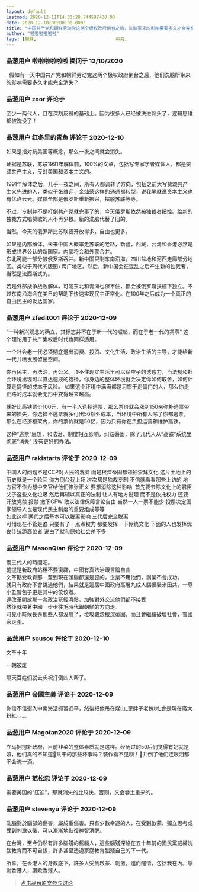 ```yaml
---
layout: default
Lastmod: 2020-12-11T14:33:28.744597+00:00
date: 2020-12-10T00:00:00.000Z
title: "中国共产党和朝鲜劳动党这两个极权政府倒台之后，洗脑带来的影响需要多久才会完全消失？"
author: "啦啦啦啦啦啦"
tags: [朝鲜,								中共,								中国,								极权主义,								洗脑]
---
```



### 品葱用户 **啦啦啦啦啦啦** 提问于 12/10/2020
    
  假如有一天中国共产党和朝鲜劳动党这两个极权政府倒台之后，他们洗脑所带来的影响需要多久才能完全消失？
    
                

### 品葱用户 **zoor** 评论于 
        
至少一两代人，且在深刻反省的基础上。因为很多人已经被洗进骨头了，逻辑思维都被洗没了！
        
                

### 品葱用户 **红冬里的青鱼** 评论于 2020-12-10
        
如果是指对抗美国等概念，那么一夜之间就会消失。  
  
证据是苏联，苏联1991年解体前，100%的文章，包括写专家学者媒体人，都是赞颂共产主义，反对美国和资本主义的。  
  
1991年解体之后，几乎一夜之间，所有人都调转了方向，包括之前大写赞颂共产主义先进的人，类似于张维迎，金灿荣这样的通通都转型，说我早就说资本主义也有优点云云。媒体全部是俄罗斯重新振兴，摆脱苏联等等。  
  
  
不过，专制并不是打倒共产党就完事了的，今天俄罗斯依然被独裁者把控。给新的独裁方式唱赞歌的人不再少数。新的洗脑代替了旧的。  
  
当然，今天的俄罗斯比苏联要开放得多，自由也更多。  
  
如果是内部解体，未来中国大概率走苏联的老路，新疆，西藏，台湾和香港必然是形成世界公认的新国家。内蒙将会和外蒙合并。  
东北可能一部分被俄罗斯吞并。新中国只剩东南沿海，四川盆地和河西走廊部分地区。类似于周代的版图+两广地区。然后，新中国会在混乱之后产生新的独裁者，当然是法西斯式的。  
  
若是外部战争战败解体，可能东北和青海也保不住，都会被俄罗斯扶植下独立。不过东南沿海会在美日的帮助下快速实现民主正常化。在100年之后成为一个真正的自由民主的发达国家。
        
                

### 品葱用户 **zfedit001** 评论于 2020-12-09
        
“一种新兴观念的确立，其标志并不在于新一代的崛起，而在于老一代的凋零” 这个理论用于共产集权后时代也同样适用。  
  
一个社会老一代必须彻底退出消费、投资、文化生活、政治生活的主导，才能给新一代井喷发展留出空间。  
  
你再民主，再法治，再公义。顶不住现实生活里可以钻空子的诱惑力，当法规和社会环境出现可以直达速成的捷径，你身边的整体环境就会决定你如何取舍，如何计算走捷径的成本于风险。 如果这个环境中满满都是习惯于走偏门的人，那么你走正路的成本就会无形中变得越来越高。  
  
就好比高铁票价100元，有一半人选择逃票，那么票价就会涨到150来弥补逃票带来的损失，你选择不逃票就多付出50额外成本，当环境中所有人除了你都逃票，那么在经济框架内，你的票价就是50亿，因为只有你在负担运营和维护高铁。  
  
这种“逃票”思想，和法治、制度相互影响，纠结磐固，除了几代人从“高铁”系统里彻底“消失” 没有更好的办法。
        
                

### 品葱用户 **rakistarts** 评论于 2020-12-09
        
中国人的问题不是CCP对人民的洗脑 而是根深蒂固都领袖崇拜文化 这片土地上的历史就是一个轮回 你方倒台我上场 次次都是独裁专制 不信就看看那些上访的 地方官不作为想中央官给他们伸张正义 要想消除这种影响  首先要去除文化上的君臣父子这些文化垃圾 然后再辅以真正的法制 让人有地方说理 而不是依托权力 还要开放党禁 报禁 撤下GFW 敢以法律保障言论自由 当然一人一票不能少 投票决定国家领导人也是现代民主制度的重要组成等等  
如此这样 两代之后基本可以脱离影响 三代后完全脱离  
可惜现在不管是谁 只要有了一点点权力 都要发挥一下传统文化 下面的人也发挥优良传统舔高位者 说白了就和原始社会差不多
        
                

### 品葱用户 **MasonQian** 评论于 2020-12-09
        
兩三代人的時間吧。  
前提是新政府站穩不要復辟，中國有真法治跟言論自由  
文革期受教育那一輩到現在頭腦都還是歪的，企業不用他們，創業不會成功。  
就只有政府不會跳過他們，結果就是這屆中國政府高層九成人腦裡裝米田共，一尊小丑習包子更是其中的佼佼者。  
連改革開放那一套政治緊經濟鬆，加強對外交流他們都不接受  
然後就帶著中國一步步往毛時代跟朝鮮的方向走。  
可見小時候長歪那些人都沒用了，垃圾觀念根深蒂固，而且會繼續破壞社會，害國家走歪。
        
                

### 品葱用户 **sousou** 评论于 2020-12-10
        
文革十年  
  
一朝被废  
  
隔天百姓们就去庆祝打倒四人帮了。
        
                

### 品葱用户 **帝國主義** 评论于 2020-12-09
        
你信不信衝入中南海活抓習近平，然後把他吊在煤山_歪脖子老槐树_會是現在廣大粉紅。。。。
        
                

### 品葱用户 **Magotan2020** 评论于 2020-12-09
        
立马拥抱新政府，目前韭菜的整体素质就是这样。经历过的50后们觉得有奶就是娘，他们真的不知道🐶共干的那些坏事吗？装作看不见呗！🐶共倒了他们连眼泪都不会流一滴。
        
                

### 品葱用户 **范松忠** 评论于 2020-12-09
        
需要美国的“压迫”，那就消失的比较快，否则，又会卷土重来的。
        
                

### 品葱用户 **stevenyu** 评论于 2020-12-09
        
洗腦對於腦部的傷害，屬於重傷害。只有少數幸運的人，在受到啟蒙、獨立思考或受到刺激以後，可以漸漸地恢復神智清醒。  
  
在台灣，至今仍然有許多腦殘的藍腦人，這些腦殘深陷在五十年前的國民黨威權洗腦教育而不可自拔，許多甚至透過家庭教育腦殘自己的下一代。  
  
所幸，在香港人的身教底下，許多人受到啟蒙、刺激，進而醒悟，包括我在內。感謝香港人，讚歎香港人。
        
                





> [点击品葱原文参与讨论](https://pincong.rocks/question/34384)

